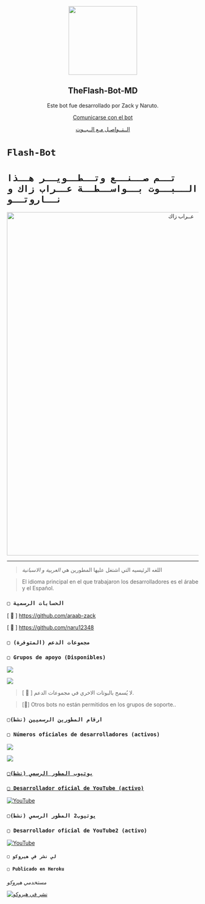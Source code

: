 <p align="center">
 <img width="180px" src="https://envs.sh/wHc.jpg" align="center"/>
 <h2 align="center">TheFlash-Bot-MD</h2>
 <p align="center">Este bot fue desarrollado por Zack y Naruto.</p>
</p>

<p align="center">
  <a href="https://api.whatsapp.com/send?phone=+265884756906&text=&text=.menu">Comunicarse con el bot</a>

<p align="center">
  <a href="https://api.whatsapp.com/send?phone=+265884756906&text=&text=.اوامر">الــتــواصـل مـع الــبــوت</a>

# `Flash-Bot` 

# `تــم صــنــع وتــطــويــر هــذا الــبــوت بــواســطــة عــراب زاك و نــاروتــو` 
<p align="center">
<img src="https://envs.sh/wHc.jpg" alt="⁨عــراب زاك⁩" width="900"/>
</p>

------------------

> اللغه الرئيسيه التي اشتغل عليها المطورين هي *العربية و الاسبانية*


> El idioma principal en el que trabajaron los desarrolladores es el árabe y el Español.
### `▢ الحسابات الرسمية`

[ 🔗 ] https://github.com/araab-zack

[ 🔗 ] https://github.com/naru12348

### `▢ مجموعات الدعم (المتوفرة)`
### `▢ Grupos de apoyo (Disponibles)`

 <a href="https://chat.whatsapp.com/H93YpO0LkJNHoTmtIhcL1z" target="blank"><img src="https://img.shields.io/badge/SUPPORT_GROUP_(AR)-25D366?style=for-the-badge&logo=whatsapp&logoColor=white" /></a>

<a href="https://chat.whatsapp.com/H93YpO0LkJNHoTmtIhcL1z" target="blank"><img src="https://img.shields.io/badge/SUPPORT_GROUP_(EN)_-25D366?style=for-the-badge&logo=whatsapp&logoColor=white" /></a>

> [ 📌 ] لا يُسمح بالبوتات الاخري في مجموعات الدعم.

> [📌] Otros bots no están permitidos en los grupos de soporte..

 ### `▢ارقام المطورين الرسميين (نشط)`

### `▢ Números oficiales de desarrolladores (activos)`


<a href="https://api.whatsapp.com/send/?phone=972546887176&text=/estado&type=phone_number&app_absent=0" target="blank"><img src="https://img.shields.io/badge/Owner_Bot-25D366?style=for-the-badge&logo=whatsapp&logoColor=white" />

<a href="https://api.whatsapp.com/send/?phone=201224563219&text=/estado&type=phone_number&app_absent=0" target="blank"><img src="https://img.shields.io/badge/Owner_Bot2-25D366?style=for-the-badge&logo=whatsapp&logoColor=white" />

### `▢يوتيوب المطور الرسمي (نشط)`

### `▢ Desarrollador oficial de YouTube (activo)`

<a href="https://www.youtube.com/@Zack_247">
<img src="https://img.shields.io/badge/YouTube-FF0000?style=for-the-badge&logo=youtube&logoColor=white" alt="YouTube">
</a>

### `▢يوتيوب2 المطور الرسمي (نشط)`

### `▢ Desarrollador oficial de YouTube2 (activo)`

<a href="https://www.youtube.com/@Zack_247">
<img src="https://img.shields.io/badge/YouTube-FF0000?style=for-the-badge&logo=youtube&logoColor=white" alt="YouTube">
</a>



#### `▢ لي نشر في هيروكو`

#### `▢ Publicado en Heroku`
*مستخدمي هيروكو*

[![نشر في هيروكو](https://www.herokucdn.com/deploy/button.svg)](https://heroku.com/deploy?template=https://github.com/Botmego/MegoBot-MD1)
